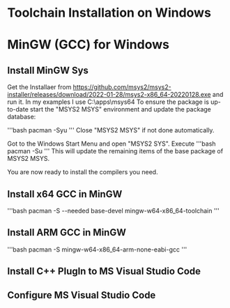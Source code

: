 # Toolchain Installation on Windows

# MinGW (GCC) for Windows

## Install MinGW Sys
Get the Installaer from https://github.com/msys2/msys2-installer/releases/download/2022-01-28/msys2-x86_64-20220128.exe and run it.
In my examples I use C:\apps\msys64
To ensure the package is up-to-date start the "MSYS2 MSYS" environment and update the package database:

'''bash
pacman -Syu
'''
Close "MSYS2 MSYS" if not done automatically.

Got to the Windows Start Menu and open "MSYS2 SYS".
Execute 
'''bash
pacman -Su
'''
This will update the remaining items of the base package of MSYS2 MSYS.

You are now ready to install the compilers you need.

## Install x64 GCC in MinGW

'''bash
pacman -S --needed base-devel mingw-w64-x86_64-toolchain
'''

## Install ARM GCC in MinGW

'''bash
pacman -S mingw-w64-x86_64-arm-none-eabi-gcc
'''

## Install C++ PlugIn to MS Visual Studio Code

## Configure MS Visual Studio Code

